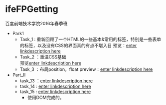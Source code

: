 # ifeFPGetting
百度前端技术学院2016年春季班

+ Park1
  + Task_1 : 重新回顾了一个HTML的一些基本&常用的标签，特别是一些表单的标签，以及没有CSS的界面真的有点不堪入目
    预览：[enter linkdescription here](http://htmlpreview.github.io/?https://github.com/liangqian/ifeFPGetting/blob/master/Part1/task_01_01_01.html) <br>
  + Task_2 ：重温CSS基础<br>
    预览[enter linkdescription here](http://htmlpreview.github.io/?https://github.com/liangqian/ifeFPGetting/blob/master/Part1/task_01_02_01.html)
  + Task_3 ：布局position，float
    preview：[enter linkdescription here](http://htmlpreview.github.io/?https://github.com/liangqian/ifeFPGetting/blob/master/Part1/task_01_03_01.html)
+ Part_II
  + task_13 ：[enter linkdescription here](http://htmlpreview.github.io/?https://github.com/liangqian/ifeFPGetting/blob/master/Part_II/task_02_01_01.html)
  + task_14 : [enter linkdescription here](http://htmlpreview.github.io/?https://github.com/liangqian/ifeFPGetting/blob/master/Part_II/task_02_14.html)
  + task_15 : [enter linkdescription here](http://htmlpreview.github.io/?https://github.com/liangqian/ifeFPGetting/blob/master/Part_II/task_02_15.html)
    + 使用DOM完成的。
